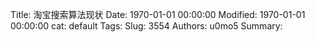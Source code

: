 Title: 淘宝搜索算法现状
Date: 1970-01-01 00:00:00
Modified: 1970-01-01 00:00:00
cat: default
Tags: 
Slug: 3554
Authors: u0mo5 
Summary: 


